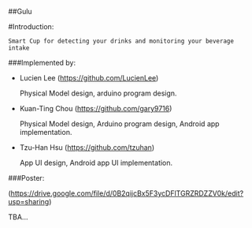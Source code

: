 ##Gulu

#Introduction:

    Smart Cup for detecting your drinks and monitoring your beverage intake 


###Implemented by: 

* Lucien Lee     (https://github.com/LucienLee)

    Physical Model design, arduino program design.


* Kuan-Ting Chou (https://github.com/gary9716)

    Physical Model design, Arduino program design, Android app implementation.


* Tzu-Han Hsu    (https://github.com/tzuhan)

    App UI design, Android app UI implementation.


###Poster: 

(https://drive.google.com/file/d/0B2qijcBx5F3ycDFlTGRZRDZZV0k/edit?usp=sharing)




TBA...
